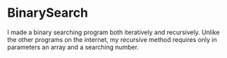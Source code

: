 # BinarySearch
I made a binary searching program both iteratively and recursively. Unlike the other programs on the internet, my recursive method requires only in parameters an array and a searching number.
